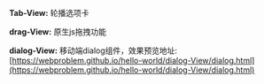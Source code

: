 **Tab-View:** 轮播选项卡

**drag-View:** 原生js拖拽功能

**dialog-View:** 移动端dialog组件，效果预览地址: [https://webproblem.github.io/hello-world/dialog-View/dialog.html](https://webproblem.github.io/hello-world/dialog-View/dialog.html)

